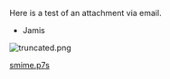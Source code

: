 Here is a test of an attachment via email.

- Jamis



![truncated.png](./truncated.png)

[smime.p7s](./smime_0002.p7s)